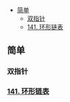 - [简单](#简单)
  - [双指针](#双指针)
  - [141. 环形链表](#141-环形链表)
## 简单
### 双指针
### [141. 环形链表](https://leetcode-cn.com/problems/linked-list-cycle/)


